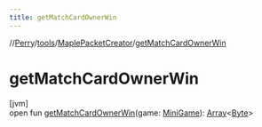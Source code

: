 ```yaml
---
title: getMatchCardOwnerWin
---
```

//[Perry](../../../index.html)/[tools](../index.html)/[MaplePacketCreator](index.html)/[getMatchCardOwnerWin](get-match-card-owner-win.html)



# getMatchCardOwnerWin



[jvm]\
open fun [getMatchCardOwnerWin](get-match-card-owner-win.html)(game: [MiniGame](../../server/-mini-game/index.html)): [Array](https://kotlinlang.org/api/latest/jvm/stdlib/kotlin/-array/index.html)&lt;[Byte](https://kotlinlang.org/api/latest/jvm/stdlib/kotlin/-byte/index.html)&gt;




